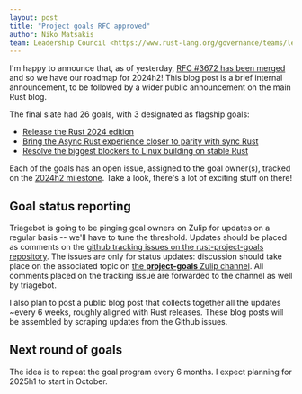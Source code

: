 ```yaml
---
layout: post
title: "Project goals RFC approved"
author: Niko Matsakis
team: Leadership Council <https://www.rust-lang.org/governance/teams/leadership-council>
---
```


I'm happy to announce that, as of yesterday, [RFC #3672 has been merged](https://github.com/rust-lang/rfcs/pull/3672#issuecomment-2254599176) and so we have our roadmap for 2024h2! This blog post is a brief internal announcement, to be followed by a wider public announcement on the main Rust blog.

The final slate had 26 goals, with 3 designated as flagship goals:

* [Release the Rust 2024 edition](https://rust-lang.github.io/rust-project-goals/2024h2/Rust-2024-Edition.html)
* [Bring the Async Rust experience closer to parity with sync Rust](https://rust-lang.github.io/rust-project-goals/2024h2/async.html)
* [Resolve the biggest blockers to Linux building on stable Rust](https://rust-lang.github.io/rust-project-goals/2024h2/rfl_stable.html)

Each of the goals has an open issue, assigned to the goal owner(s), tracked on the [2024h2 milestone][2024h2]. Take a look, there's a lot of exciting stuff on there!

[2024h2]: https://github.com/rust-lang/rust-project-goals/milestone/2

## Goal status reporting

Triagebot is going to be pinging goal owners on Zulip for updates on a regular basis -- we'll have to tune the threshold. Updates should be placed as comments on the [github tracking issues on the rust-project-goals repository][2024h2]. The issues are only for status updates: discussion should take place on the associated topic on [the **project-goals** Zulip channel](https://rust-lang.zulipchat.com/#narrow/stream/435869-project-goals). All comments placed on the tracking issue are forwarded to the channel as well by triagebot.

I also plan to post a public blog post that collects together all the updates ~every 6 weeks, roughly aligned with Rust releases. These blog posts will be assembled by scraping updates from the Github issues.

## Next round of goals

The idea is to repeat the goal program every 6 months. I expect planning for 2025h1 to start in October.

